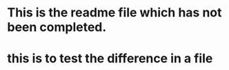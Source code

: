 # This is the readme file which has not been completed.

# this is to test the difference in a file
